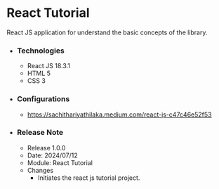 # React Tutorial
React JS application for understand the basic concepts of the library.

* ### Technologies
    * React JS 18.3.1
    * HTML 5
    * CSS 3

* ### Configurations
    * https://sachithariyathilaka.medium.com/react-js-c47c46e52f53

* ### Release Note
    * Release 1.0.0
    * Date: 2024/07/12
    * Module: React Tutorial
    * Changes
        * Initiates the react js tutorial project.
